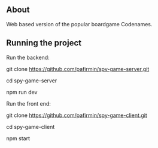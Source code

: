 ## About

Web based version of the popular boardgame Codenames.

## Running the project

Run the backend:

git clone https://github.com/pafirmin/spy-game-server.git

cd spy-game-server

npm run dev

Run the front end:

git clone https://github.com/pafirmin/spy-game-client.git

cd spy-game-client

npm start
